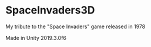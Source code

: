 # SpaceInvaders3D
My tribute to the "Space Invaders" game released in 1978

Made in Unity 2019.3.0f6
